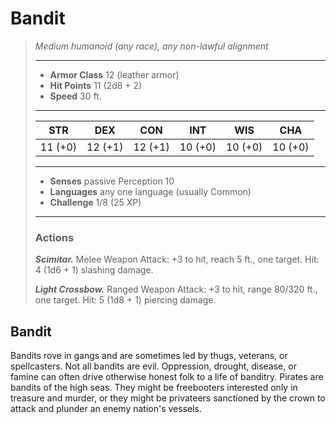 # Bandit
>*Medium humanoid (any race), any non-lawful alignment*
>___
>- **Armor Class** 12 (leather armor)
>- **Hit Points** 11 (2d8 + 2)
>- **Speed** 30 ft.
>___
>|STR|DEX|CON|INT|WIS|CHA|
>|:---:|:---:|:---:|:---:|:---:|:---:|
>|11 (+0)|12 (+1)|12 (+1)|10 (+0)|10 (+0)|10 (+0)|
>___
>- **Senses** passive Perception 10
>- **Languages** any one language (usually Common)
>- **Challenge** 1/8 (25 XP)
>___
>### Actions
>***Scimitar.*** Melee Weapon Attack: +3 to hit, reach 5 ft., one target. Hit: 4 (1d6 + 1) slashing damage.  
>
>***Light Crossbow.*** Ranged Weapon Attack: +3 to hit, range 80/320 ft., one target. Hit: 5 (1d8 + 1) piercing damage.
## Bandit
Bandits rove in gangs and are sometimes led by thugs, veterans, or spellcasters. Not all bandits are evil. Oppression, drought, disease, or famine can often drive otherwise honest folk to a life of banditry.
Pirates are bandits of the high seas. They might be freebooters interested only in treasure and murder, or they might be privateers sanctioned by the crown to attack and plunder an enemy nation's vessels.